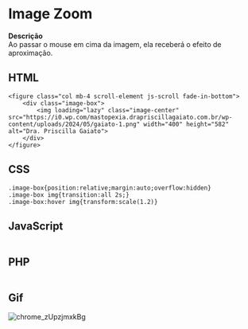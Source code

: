 # Image Zoom

 **Descrição**  
Ao passar o mouse em cima da imagem, ela receberá o efeito de aproximação.

## HTML
```
<figure class="col mb-4 scroll-element js-scroll fade-in-bottom">
	<div class="image-box">
		<img loading="lazy" class="image-center" src="https://i0.wp.com/mastopexia.drapriscillagaiato.com.br/wp-content/uploads/2024/05/gaiato-1.png" width="400" height="582" alt="Dra. Priscilla Gaiato">
	</div>
</figure>
```
## CSS
```
.image-box{position:relative;margin:auto;overflow:hidden}
.image-box img{transition:all 2s;}
.image-box:hover img{transform:scale(1.2)}
```
## JavaScript
```

```
## PHP

```

```
## Gif 
 ![chrome_zUpzjmxkBg](https://github.com/Math-1998/Code-Repository/assets/167233715/820fa61c-1d58-46e9-9e76-ac4df208abd5)


